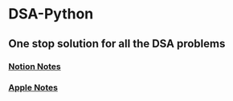 # DSA-Python

## One stop solution for all the DSA problems


### [Notion Notes](https://www.notion.so/Tutorials-Point-DSA-27a7f626b3f18063a638fc2948b9f110?source=copy_link)

### [Apple Notes]()